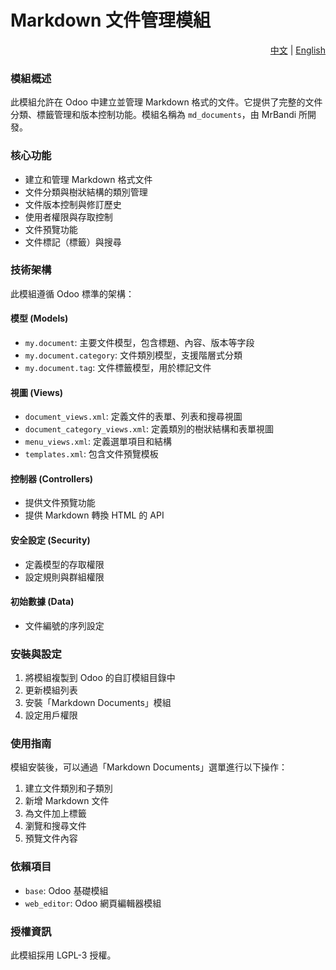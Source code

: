 # Markdown 文件管理模組

<div align="right">
    <a href="/README_tw.md">中文</a> | <a href="/README.md">English</a>
</div>

<a id="chinese"></a>
### 模組概述
此模組允許在 Odoo 中建立並管理 Markdown 格式的文件。它提供了完整的文件分類、標籤管理和版本控制功能。模組名稱為 `md_documents`，由 MrBandi 所開發。

### 核心功能
- 建立和管理 Markdown 格式文件
- 文件分類與樹狀結構的類別管理
- 文件版本控制與修訂歷史
- 使用者權限與存取控制
- 文件預覽功能
- 文件標記（標籤）與搜尋

### 技術架構
此模組遵循 Odoo 標準的架構：

#### 模型 (Models)
- `my.document`: 主要文件模型，包含標題、內容、版本等字段
- `my.document.category`: 文件類別模型，支援階層式分類
- `my.document.tag`: 文件標籤模型，用於標記文件

#### 視圖 (Views)
- `document_views.xml`: 定義文件的表單、列表和搜尋視圖
- `document_category_views.xml`: 定義類別的樹狀結構和表單視圖
- `menu_views.xml`: 定義選單項目和結構
- `templates.xml`: 包含文件預覽模板

#### 控制器 (Controllers)
- 提供文件預覽功能
- 提供 Markdown 轉換 HTML 的 API

#### 安全設定 (Security)
- 定義模型的存取權限
- 設定規則與群組權限

#### 初始數據 (Data)
- 文件編號的序列設定

### 安裝與設定
1. 將模組複製到 Odoo 的自訂模組目錄中
2. 更新模組列表
3. 安裝「Markdown Documents」模組
4. 設定用戶權限

### 使用指南
模組安裝後，可以通過「Markdown Documents」選單進行以下操作：
1. 建立文件類別和子類別
2. 新增 Markdown 文件
3. 為文件加上標籤
4. 瀏覽和搜尋文件
5. 預覽文件內容

### 依賴項目
- `base`: Odoo 基礎模組
- `web_editor`: Odoo 網頁編輯器模組

### 授權資訊
此模組採用 LGPL-3 授權。
